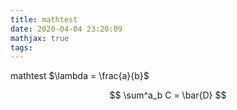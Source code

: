 ```yaml
---
title: mathtest
date: 2020-04-04 23:20:09
mathjax: true
tags:
---
```


mathtest
$\lambda = \frac{a}{b}$

$$
\sum^a_b C = \bar{D}
$$
